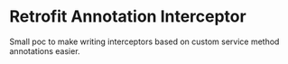 # Retrofit Annotation Interceptor

Small poc to make writing interceptors based on custom service method annotations easier.